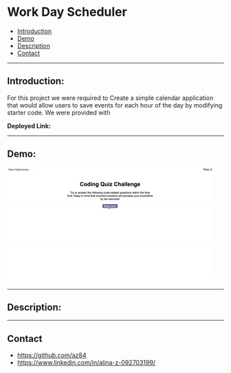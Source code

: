 # Work Day Scheduler

* [Introduction](#Introduction)
* [Demo](#Demo)
* [Description](#Description)
* [Contact](#Contact)

***
## Introduction:

For this project we were required to Create a simple calendar application that would allow users to save events for each hour of the day by modifying starter code. We were provided with 

**Deployed Link:** 

***
## Demo:

![demogif](04-web-apis-homework-demo.gif)

***
## Description:



***
## Contact
- https://github.com/az84
- https://www.linkedin.com/in/alina-z-092703199/